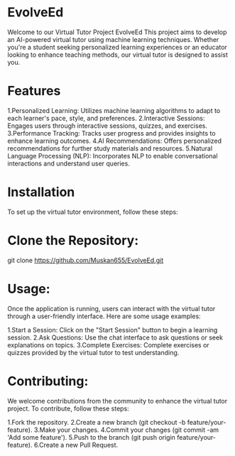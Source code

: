 # EvolveEd
Welcome to our Virtual Tutor Project EvolveEd This project aims to develop an AI-powered virtual tutor using machine learning techniques. Whether you're a student seeking personalized learning experiences or an educator looking to enhance teaching methods, our virtual tutor is designed to assist you.

# Features
1.Personalized Learning: Utilizes machine learning algorithms to adapt to each learner's pace, style, and preferences.
2.Interactive Sessions: Engages users through interactive sessions, quizzes, and exercises.
3.Performance Tracking: Tracks user progress and provides insights to enhance learning outcomes.
4.AI Recommendations: Offers personalized recommendations for further study materials and resources.
5.Natural Language Processing (NLP): Incorporates NLP to enable conversational interactions and understand user queries.
# Installation
To set up the virtual tutor environment, follow these steps:

# Clone the Repository:
git clone https://github.com/Muskan655/EvolveEd.git

# Usage:
Once the application is running, users can interact with the virtual tutor through a user-friendly interface. Here are some usage examples:

1.Start a Session: Click on the "Start Session" button to begin a learning session.
2.Ask Questions: Use the chat interface to ask questions or seek explanations on topics.
3.Complete Exercises: Complete exercises or quizzes provided by the virtual tutor to test understanding.
# Contributing:
We welcome contributions from the community to enhance the virtual tutor project. To contribute, follow these steps:

1.Fork the repository.
2.Create a new branch (git checkout -b feature/your-feature).
3.Make your changes.
4.Commit your changes (git commit -am 'Add some feature').
5.Push to the branch (git push origin feature/your-feature).
6.Create a new Pull Request.

